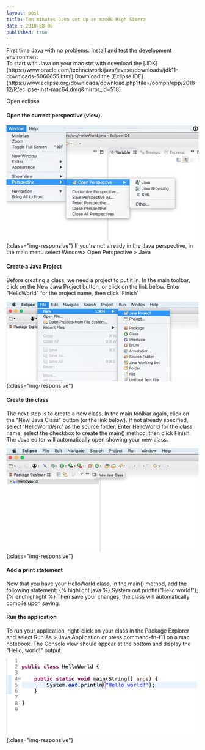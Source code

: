 ```yaml
---
layout: post
title: Ten minutes Java set up on macOS High Sierra
date : 2018-08-06
published: true
---
```

<div class="message">
First time Java with no problems. Install and test the development environment
</div>
To start with Java on your mac strt with download the [JDK](https://www.oracle.com/technetwork/java/javase/downloads/jdk11-downloads-5066655.html)
Download the [Eclipse IDE](https://www.eclipse.org/downloads/download.php?file=/oomph/epp/2018-12/R/eclipse-inst-mac64.dmg&mirror_id=518)

Open eclipse

#### Open the currect perspective (view).
<!--excerpt.start-->

![screenshot1](/assets/img/java/ScreenShot1.png){:class="img-responsive"}
If you're not already in the Java perspective, in the main 
menu select 
Window> Open Perspective > Java

<!--excerpt.end-->

#### Create a Java Project
Before creating a class, we need a project to put it in. In the main toolbar, click on the New Java Project button, or click on the link below. Enter "HelloWorld" for the project name, then click 'Finish'

![screenshot2](/assets/img/java/ScreenShot2.png){:class="img-responsive"}

#### Create the class
The next step is to create a new class. In the main toolbar again, click on the "New Java Class" button (or the link below). If not already specified, select 'HelloWorld/src' as the source folder. Enter HelloWorld for the class name, select the checkbox to create the main() method, then click Finish.
The Java editor will automatically open showing your new class.

![screenshot3](/assets/img/java/ScreenShot3.png){:class="img-responsive"}

#### Add a print statement
Now that you have your HelloWorld class, in the main() method, add the following statement:
{% highlight java %}
System.out.println("Hello world!");
{% endhighlight %}
Then save your changes; the class will automatically compile 
upon saving.

#### Run the application
To run your application, right-click on your class in the Package Explorer and select Run As > Java Application or press command-fn-f11 on a mac notebook. 
The Console view should appear at the bottom and display the "Hello, world!" output.

![screenshot4](/assets/img/java/ScreenShot4.png){:class="img-responsive"}